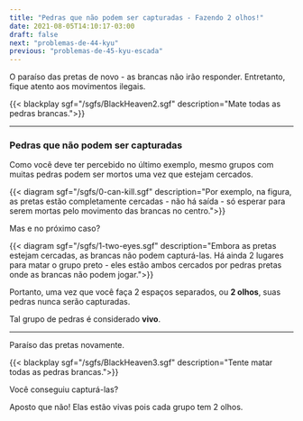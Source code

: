 ```yaml
---
title: "Pedras que não podem ser capturadas - Fazendo 2 olhos!"
date: 2021-08-05T14:10:17-03:00
draft: false
next: "problemas-de-44-kyu"
previous: "problemas-de-45-kyu-escada"
---
```


O paraíso das pretas de novo - as brancas não irão responder. Entretanto, fique atento aos movimentos ilegais.

{{< blackplay  sgf="/sgfs/BlackHeaven2.sgf" description="Mate todas as pedras brancas.">}} 

---

### Pedras que não podem ser capturadas

Como você deve ter percebido no último exemplo, mesmo grupos com muitas pedras podem ser mortos uma vez que estejam cercados.

{{< diagram sgf="/sgfs/0-can-kill.sgf" description="Por exemplo, na figura, as pretas estão completamente cercadas - não há saída - só esperar para serem mortas pelo movimento das brancas no centro.">}}

Mas e no próximo caso?

{{< diagram sgf="/sgfs/1-two-eyes.sgf" description="Embora as pretas estejam cercadas, as brancas não podem capturá-las. Há ainda 2 lugares para matar o grupo preto - eles estão ambos cercados por pedras pretas onde as brancas não podem jogar.">}}

Portanto, uma vez que você faça 2 espaços separados, ou **2 olhos**, suas pedras nunca serão capturadas.

Tal grupo de pedras é considerado **vivo**.

---

Paraíso das pretas novamente.

{{< blackplay  sgf="/sgfs/BlackHeaven3.sgf" description="Tente matar todas as pedras brancas.">}} 

Você conseguiu capturá-las?

Aposto que não! Elas estão vivas pois cada grupo tem 2 olhos.